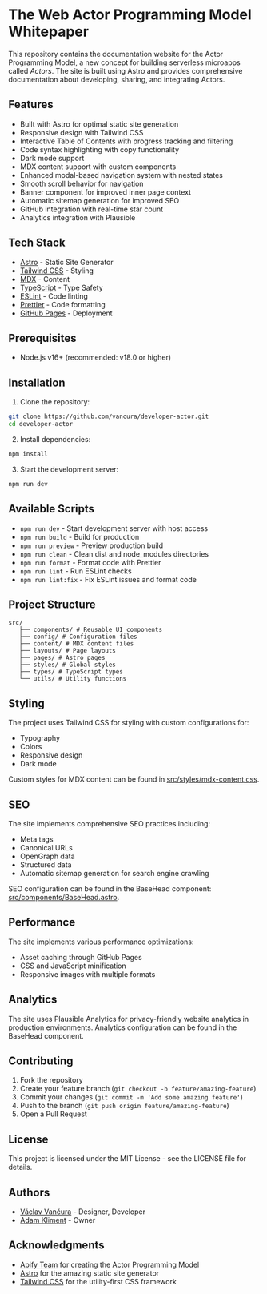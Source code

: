 # The Web Actor Programming Model Whitepaper

This repository contains the documentation website for the Actor Programming Model, a new concept for building serverless microapps called _Actors_. The site is built using Astro and provides comprehensive documentation about developing, sharing, and integrating Actors.

## Features

- Built with Astro for optimal static site generation
- Responsive design with Tailwind CSS
- Interactive Table of Contents with progress tracking and filtering
- Code syntax highlighting with copy functionality
- Dark mode support
- MDX content support with custom components
- Enhanced modal-based navigation system with nested states
- Smooth scroll behavior for navigation
- Banner component for improved inner page context
- Automatic sitemap generation for improved SEO
- GitHub integration with real-time star count
- Analytics integration with Plausible

## Tech Stack

- [Astro](https://astro.build) - Static Site Generator
- [Tailwind CSS](https://tailwindcss.com) - Styling
- [MDX](https://mdxjs.com) - Content
- [TypeScript](https://www.typescriptlang.org) - Type Safety
- [ESLint](https://eslint.org/) - Code linting
- [Prettier](https://prettier.io/) - Code formatting
- [GitHub Pages](https://pages.github.com) - Deployment

## Prerequisites

- Node.js v16+ (recommended: v18.0 or higher)

## Installation

1. Clone the repository:

```bash
git clone https://github.com/vancura/developer-actor.git
cd developer-actor
```

2. Install dependencies:

```bash
npm install
```

3. Start the development server:

```bash
npm run dev
```

## Available Scripts

- `npm run dev` - Start development server with host access
- `npm run build` - Build for production
- `npm run preview` - Preview production build
- `npm run clean` - Clean dist and node_modules directories
- `npm run format` - Format code with Prettier
- `npm run lint` - Run ESLint checks
- `npm run lint:fix` - Fix ESLint issues and format code

## Project Structure

```text
src/
   ├── components/ # Reusable UI components
   ├── config/ # Configuration files
   ├── content/ # MDX content files
   ├── layouts/ # Page layouts
   ├── pages/ # Astro pages
   ├── styles/ # Global styles
   ├── types/ # TypeScript types
   └── utils/ # Utility functions
```

## Styling

The project uses Tailwind CSS for styling with custom configurations for:

- Typography
- Colors
- Responsive design
- Dark mode

Custom styles for MDX content can be found in [src/styles/mdx-content.css](src/styles/mdx-content.css).

## SEO

The site implements comprehensive SEO practices including:

- Meta tags
- Canonical URLs
- OpenGraph data
- Structured data
- Automatic sitemap generation for search engine crawling

SEO configuration can be found in the BaseHead component: [src/components/BaseHead.astro](src/components/BaseHead.astro).

## Performance

The site implements various performance optimizations:

- Asset caching through GitHub Pages
- CSS and JavaScript minification
- Responsive images with multiple formats

## Analytics

The site uses Plausible Analytics for privacy-friendly website analytics in production environments. Analytics configuration can be found in the BaseHead component.

## Contributing

1. Fork the repository
2. Create your feature branch (`git checkout -b feature/amazing-feature`)
3. Commit your changes (`git commit -m 'Add some amazing feature'`)
4. Push to the branch (`git push origin feature/amazing-feature`)
5. Open a Pull Request

## License

This project is licensed under the MIT License - see the LICENSE file for details.

## Authors

- [Václav Vančura](https://github.com/vancura) - Designer, Developer
- [Adam Kliment](https://github.com/netmilk) - Owner

## Acknowledgments

- [Apify Team](https://apify.com) for creating the Actor Programming Model
- [Astro](https://astro.build) for the amazing static site generator
- [Tailwind CSS](https://tailwindcss.com) for the utility-first CSS framework
